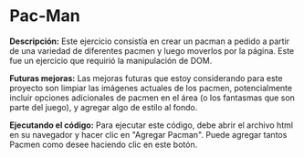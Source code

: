 # Pac-Man

**Descripción:** Este ejercicio consistía en crear un pacman a pedido a partir de una variedad de diferentes pacmen y luego moverlos por la página. Este fue un ejercicio que requirió la manipulación de DOM.

**Futuras mejoras:** Las mejoras futuras que estoy considerando para este proyecto son limpiar las imágenes actuales de los pacmen, potencialmente incluir opciones adicionales de pacmen en el área (o los fantasmas que son parte del juego), y agregar algo de estilo al fondo.

**Ejecutando el código:** Para ejecutar este código, debe abrir el archivo html en su navegador y hacer clic en "Agregar Pacman". Puede agregar tantos Pacmen como desee haciendo clic en este botón.
